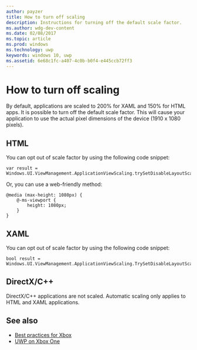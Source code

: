 ```yaml
---
author: payzer
title: How to turn off scaling
description: Instructions for turning off the default scale factor.
ms.author: wdg-dev-content
ms.date: 02/08/2017
ms.topic: article
ms.prod: windows
ms.technology: uwp
keywords: windows 10, uwp
ms.assetid: 6e68c1fc-a407-4c0b-b0f4-e445ccb72ff3
---
```


# How to turn off scaling   
By default, applications are scaled to 200% for XAML and 150% for HTML apps. It is possible to turn off the default scale factor. This will cause your application to use the actual pixel dimensions of the device (1910 x 1080 pixels).   
   
## HTML   
You can opt out of scale factor by using the following code snippet: 
   
```
var result = Windows.UI.ViewManagement.ApplicationViewScaling.trySetDisableLayoutScaling(true);
```

Or, you can use a web-friendly method:   

```   
@media (max-height: 1080px) {   
    @-ms-viewport {   
        height: 1080px;   
    }   
}   
```

## XAML
You can opt out of scale factor by using the following code snippet:   
   
```
bool result = Windows.UI.ViewManagement.ApplicationViewScaling.TrySetDisableLayoutScaling(true);
```
   
## DirectX/C++   
DirectX/C++ applications are not scaled. Automatic scaling only applies to HTML and XAML applications.  

## See also
- [Best practices for Xbox](tailoring-for-xbox.md)
- [UWP on Xbox One](index.md)
